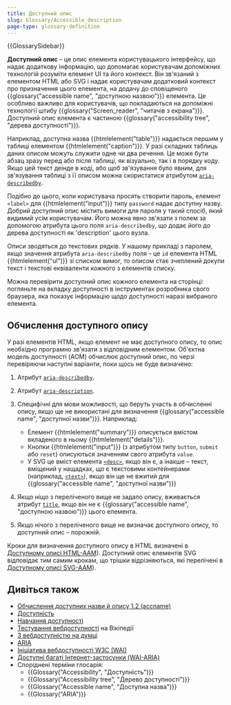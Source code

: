 ```yaml
---
title: Доступний опис
slug: Glossary/Accessible_description
page-type: glossary-definition
---
```


{{GlossarySidebar}}

**Доступний опис** – це опис елемента користувацького інтерфейсу, що надає додаткову інформацію, що допомагає користувачам допоміжних технологій розуміти елемент UI та його контекст. Він зв'язаний з елементом HTML або SVG і надає користувачам додатковий контекст про призначення цього елемента, на додачу до сповіщеного {{glossary("accessible name", "доступною назвою")}} елемента. Це особливо важливо для користувачів, що покладаються на допоміжні технології штибу {{glossary("Screen_reader", "читачів з екрана")}}. Доступний опис елемента є частиною {{glossary("accessibility tree", "дерева доступності")}}.

Наприклад, доступна назва {{htmlelement("table")}} надається першим у таблиці елементом {{htmlelement("caption")}}. У разі складних таблиць даних описом можуть служити одне чи два речення. Це може бути абзац зразу перед або після таблиці, як візуально, так і в порядку коду. Якщо цей текст деінде в коді, або щоб зв'язування було явним, для зв'язування таблиці з її описом можна скористатися атрибутом [`aria-describedby`](/uk/docs/Web/Accessibility/ARIA/Attributes/aria-describedby).

Подібно до цього, коли користувача просять створити пароль, елемент `<label>` для {{htmlelement("input")}} типу `password` надає доступну назву. Добрий доступний опис містить вимоги для пароля у такий спосіб, який видимий усім користувачам. Його можна явно зв'язати з полем за допомогою атрибута цього поля `aria-describedby`, що додає його до дерева доступності як 'description' цього вузла.

Описи зводяться до текстових рядків. У нашому прикладі з паролем, якщо значення атрибута `aria-describedby` поля – це `id` елемента HTML {{htmlelement("ul")}} зі списком вимог, то описом стає зчеплений докупи текст і текстові еквіваленти кожного з елементів списку.

Можна перевірити доступний опис кожного елемента на сторінці: погляньте на вкладку доступності в інструментах розробника свого браузера, яка показує інформацію щодо доступності наразі вибраного елемента.

## Обчислення доступного опису

У разі елементів HTML, якщо елемент не має доступного опису, то опис необхідно програмно зв'язати з відповідним елементом. Об'єктна модель доступності (AOM) обчислює доступний опис, по черзі перевіряючи наступні варіанти, поки щось не буде визначено:

1. Атрибут [`aria-describedby`](/uk/docs/Web/Accessibility/ARIA/Attributes/aria-describedby).

2. Атрибут [`aria-description`](/uk/docs/Web/Accessibility/ARIA/Attributes/aria-description).

3. Специфічні для мови можливості, що беруть участь в обчисленні опису, якщо ще не використані для визначення {{glossary("accessible name", "доступної назви")}}. Наприклад:

   - Елемент {{htmlelement("summary")}} описується вмістом вкладеного в ньому {{htmlelement("details")}}.
   - Кнопки {{htmlelement("input")}} (з атрибутом типу `button`, `submit` або `reset`) описуються значенням свого атрибута `value`.
   - У SVG це вміст елемента [`<desc>`](/uk/docs/Web/SVG/Element/desc), якщо він є, а інакше – текст, вміщений у нащадках, що є текстовими контейнерами (наприклад, [`<text>`](/uk/docs/Web/SVG/Element/text)), якщо він ще не вжитий для {{glossary("accessible name", "доступної назви")}}

4. Якщо ніщо з переліченого вище не задало опису, вживається атрибут [`title`](/uk/docs/Web/HTML/Global_attributes#title), якщо він не є {{glossary("accessible name", "доступною назвою")}} цього елемента.

5. Якщо нічого з переліченого вище не визначає доступного опису, то доступний опис – порожній.

Кроки для визначення доступного опису в HTML визначені в [Доступному описі HTML-AAM](https://www.w3.org/TR/html-aam-1.0/#accdesc-computation)). Доступний опис елементів SVG відповідає тим самим крокам, що трішки відрізняються, які перелічені в [Доступному описі SVG-AAM](https://www.w3.org/TR/svg-aam-1.0/#mapping_additional_nd)).

## Дивіться також

- [Обчислення доступних назви й опису 1.2 (accname)](https://w3c.github.io/accname/#mapping_additional_nd_description)
- [Доступність](/uk/docs/Web/Accessibility)
- [Навчання доступності](/uk/docs/Learn/Accessibility)
- [Тестування вебдоступності](https://uk.wikipedia.org/wiki/%D0%A2%D0%B5%D1%81%D1%82%D1%83%D0%B2%D0%B0%D0%BD%D0%BD%D1%8F_%D0%B2%D0%B5%D0%B1%D0%B4%D0%BE%D1%81%D1%82%D1%83%D0%BF%D0%BD%D0%BE%D1%81%D1%82%D1%96) на Вікіпедії
- [З вебдоступністю на думці](https://webaim.org/)
- [ARIA](/uk/docs/Web/Accessibility/ARIA)
- [Ініціатива вебдоступності W3C (WAI)](https://www.w3.org/WAI/)
- [Доступні багаті Інтернет-застосунки (WAI-ARIA)](https://w3c.github.io/aria/)
- Споріднені терміни глосарія:
  - {{Glossary("Accessibility", "Доступність")}}
  - {{Glossary("Accessibility tree", "Дерево доступності")}}
  - {{Glossary("Accessible name", "Доступна назва")}}
  - {{Glossary("ARIA")}}
